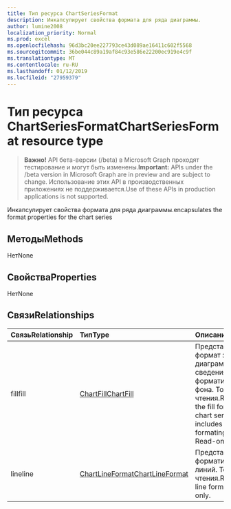 ```yaml
---
title: Тип ресурса ChartSeriesFormat
description: Инкапсулирует свойства формата для ряда диаграммы.
author: lumine2008
localization_priority: Normal
ms.prod: excel
ms.openlocfilehash: 96d3bc20ee227793ce43d089ae16411c602f5568
ms.sourcegitcommit: 36be044c89a19af84c93e586e22200ec919e4c9f
ms.translationtype: MT
ms.contentlocale: ru-RU
ms.lasthandoff: 01/12/2019
ms.locfileid: "27959379"
---
```

# <a name="chartseriesformat-resource-type"></a><span data-ttu-id="8a421-103">Тип ресурса ChartSeriesFormat</span><span class="sxs-lookup"><span data-stu-id="8a421-103">ChartSeriesFormat resource type</span></span>

> <span data-ttu-id="8a421-104">**Важно!** API бета-версии (/beta) в Microsoft Graph проходят тестирование и могут быть изменены.</span><span class="sxs-lookup"><span data-stu-id="8a421-104">**Important:** APIs under the /beta version in Microsoft Graph are in preview and are subject to change.</span></span> <span data-ttu-id="8a421-105">Использование этих API в производственных приложениях не поддерживается.</span><span class="sxs-lookup"><span data-stu-id="8a421-105">Use of these APIs in production applications is not supported.</span></span>

<span data-ttu-id="8a421-106">Инкапсулирует свойства формата для ряда диаграммы.</span><span class="sxs-lookup"><span data-stu-id="8a421-106">encapsulates the format properties for the chart series</span></span>


## <a name="methods"></a><span data-ttu-id="8a421-107">Методы</span><span class="sxs-lookup"><span data-stu-id="8a421-107">Methods</span></span>
<span data-ttu-id="8a421-108">Нет</span><span class="sxs-lookup"><span data-stu-id="8a421-108">None</span></span>

## <a name="properties"></a><span data-ttu-id="8a421-109">Свойства</span><span class="sxs-lookup"><span data-stu-id="8a421-109">Properties</span></span>
<span data-ttu-id="8a421-110">Нет</span><span class="sxs-lookup"><span data-stu-id="8a421-110">None</span></span>

## <a name="relationships"></a><span data-ttu-id="8a421-111">Связи</span><span class="sxs-lookup"><span data-stu-id="8a421-111">Relationships</span></span>
| <span data-ttu-id="8a421-112">Связь</span><span class="sxs-lookup"><span data-stu-id="8a421-112">Relationship</span></span> | <span data-ttu-id="8a421-113">Тип</span><span class="sxs-lookup"><span data-stu-id="8a421-113">Type</span></span>   |<span data-ttu-id="8a421-114">Описание</span><span class="sxs-lookup"><span data-stu-id="8a421-114">Description</span></span>|
|:---------------|:--------|:----------|
|<span data-ttu-id="8a421-115">fill</span><span class="sxs-lookup"><span data-stu-id="8a421-115">fill</span></span>|[<span data-ttu-id="8a421-116">ChartFill</span><span class="sxs-lookup"><span data-stu-id="8a421-116">ChartFill</span></span>](chartfill.md)|<span data-ttu-id="8a421-p102">Представляет формат заливки ряда диаграммы, включая сведения о форматировании фона. Только для чтения.</span><span class="sxs-lookup"><span data-stu-id="8a421-p102">Represents the fill format of a chart series, which includes background formating information. Read-only.</span></span>|
|<span data-ttu-id="8a421-119">line</span><span class="sxs-lookup"><span data-stu-id="8a421-119">line</span></span>|[<span data-ttu-id="8a421-120">ChartLineFormat</span><span class="sxs-lookup"><span data-stu-id="8a421-120">ChartLineFormat</span></span>](chartlineformat.md)|<span data-ttu-id="8a421-p103">Представляет форматирование линий. Только для чтения.</span><span class="sxs-lookup"><span data-stu-id="8a421-p103">Represents line formatting. Read-only.</span></span>|

<!-- uuid: 8fcb5dbc-d5aa-4681-8e31-b001d5168d79
2015-10-25 14:57:30 UTC -->
<!-- {
  "type": "#page.annotation",
  "description": "ChartSeriesFormat resource",
  "keywords": "",
  "section": "documentation",
  "tocPath": ""
}-->
